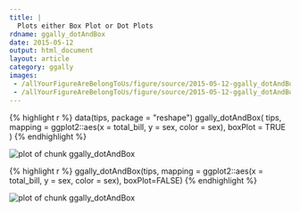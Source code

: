 ```yaml
---
title: |
  Plots either Box Plot or Dot Plots
rdname: ggally_dotAndBox
date: 2015-05-12
output: html_document
layout: article
category: ggally
images:
 - /allYourFigureAreBelongToUs/figure/source/2015-05-12-ggally_dotAndBox//ggally_dotAndBox-1.png
 - /allYourFigureAreBelongToUs/figure/source/2015-05-12-ggally_dotAndBox//ggally_dotAndBox-2.png
---
```





{% highlight r %}
data(tips, package = "reshape")
 ggally_dotAndBox(
   tips,
   mapping = ggplot2::aes(x = total_bill, y = sex, color = sex),
   boxPlot = TRUE
 )
{% endhighlight %}

![plot of chunk ggally_dotAndBox](/allYourFigureAreBelongToUs/figure/source/2015-05-12-ggally_dotAndBox/ggally_dotAndBox-1.png) 

{% highlight r %}
 ggally_dotAndBox(tips, mapping = ggplot2::aes(x = total_bill, y = sex, color = sex), boxPlot=FALSE)
{% endhighlight %}

![plot of chunk ggally_dotAndBox](/allYourFigureAreBelongToUs/figure/source/2015-05-12-ggally_dotAndBox/ggally_dotAndBox-2.png) 